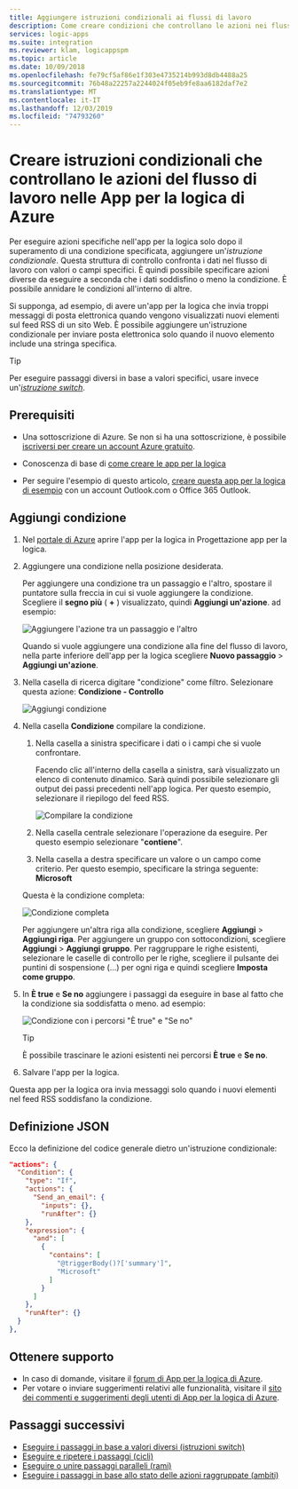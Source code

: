 ```yaml
---
title: Aggiungere istruzioni condizionali ai flussi di lavoro
description: Come creare condizioni che controllano le azioni nei flussi di lavoro nelle App per la logica di Azure
services: logic-apps
ms.suite: integration
ms.reviewer: klam, logicappspm
ms.topic: article
ms.date: 10/09/2018
ms.openlocfilehash: fe79cf5af86e1f303e4735214b993d8db4488a25
ms.sourcegitcommit: 76b48a22257a2244024f05eb9fe8aa6182daf7e2
ms.translationtype: MT
ms.contentlocale: it-IT
ms.lasthandoff: 12/03/2019
ms.locfileid: "74793260"
---
```

# <a name="create-conditional-statements-that-control-workflow-actions-in-azure-logic-apps"></a>Creare istruzioni condizionali che controllano le azioni del flusso di lavoro nelle App per la logica di Azure

Per eseguire azioni specifiche nell'app per la logica solo dopo il superamento di una condizione specificata, aggiungere un'*istruzione condizionale*. Questa struttura di controllo confronta i dati nel flusso di lavoro con valori o campi specifici. È quindi possibile specificare azioni diverse da eseguire a seconda che i dati soddisfino o meno la condizione. È possibile annidare le condizioni all'interno di altre.

Si supponga, ad esempio, di avere un'app per la logica che invia troppi messaggi di posta elettronica quando vengono visualizzati nuovi elementi sul feed RSS di un sito Web. È possibile aggiungere un'istruzione condizionale per inviare posta elettronica solo quando il nuovo elemento include una stringa specifica. 

> [!TIP]
> Per eseguire passaggi diversi in base a valori specifici, usare invece un'[*istruzione switch*](../logic-apps/logic-apps-control-flow-switch-statement.md).

## <a name="prerequisites"></a>Prerequisiti

* Una sottoscrizione di Azure. Se non si ha una sottoscrizione, è possibile [iscriversi per creare un account Azure gratuito](https://azure.microsoft.com/free/).

* Conoscenza di base di [come creare le app per la logica](../logic-apps/quickstart-create-first-logic-app-workflow.md)

* Per seguire l'esempio di questo articolo, [creare questa app per la logica di esempio](../logic-apps/quickstart-create-first-logic-app-workflow.md) con un account Outlook.com o Office 365 Outlook.

## <a name="add-condition"></a>Aggiungi condizione

1. Nel <a href="https://portal.azure.com" target="_blank">portale di Azure</a> aprire l'app per la logica in Progettazione app per la logica.

1. Aggiungere una condizione nella posizione desiderata. 

   Per aggiungere una condizione tra un passaggio e l'altro, spostare il puntatore sulla freccia in cui si vuole aggiungere la condizione. Scegliere il **segno più** ( **+** ) visualizzato, quindi **Aggiungi un'azione**. ad esempio:

   ![Aggiungere l'azione tra un passaggio e l'altro](./media/logic-apps-control-flow-conditional-statement/add-action.png)

   Quando si vuole aggiungere una condizione alla fine del flusso di lavoro, nella parte inferiore dell'app per la logica scegliere **Nuovo passaggio** > **Aggiungi un'azione**.

1. Nella casella di ricerca digitare "condizione" come filtro. Selezionare questa azione: **Condizione - Controllo**

   ![Aggiungi condizione](./media/logic-apps-control-flow-conditional-statement/add-condition.png)

1. Nella casella **Condizione** compilare la condizione. 

   1. Nella casella a sinistra specificare i dati o i campi che si vuole confrontare.

      Facendo clic all'interno della casella a sinistra, sarà visualizzato un elenco di contenuto dinamico. Sarà quindi possibile selezionare gli output dei passi precedenti nell'app logica. 
      Per questo esempio, selezionare il riepilogo del feed RSS.

      ![Compilare la condizione](./media/logic-apps-control-flow-conditional-statement/edit-condition.png)

   1. Nella casella centrale selezionare l'operazione da eseguire. 
   Per questo esempio selezionare "**contiene**". 

   1. Nella casella a destra specificare un valore o un campo come criterio. 
   Per questo esempio, specificare la stringa seguente: **Microsoft**

   Questa è la condizione completa:

   ![Condizione completa](./media/logic-apps-control-flow-conditional-statement/edit-condition-2.png)

   Per aggiungere un'altra riga alla condizione, scegliere **Aggiungi** > **Aggiungi riga**. 
   Per aggiungere un gruppo con sottocondizioni, scegliere **Aggiungi** > **Aggiungi gruppo**. 
   Per raggruppare le righe esistenti, selezionare le caselle di controllo per le righe, scegliere il pulsante dei puntini di sospensione (...) per ogni riga e quindi scegliere **Imposta come gruppo**.

1. In **È true** e **Se no** aggiungere i passaggi da eseguire in base al fatto che la condizione sia soddisfatta o meno. ad esempio:

   ![Condizione con i percorsi "È true" e "Se no"](./media/logic-apps-control-flow-conditional-statement/condition-yes-no-path.png)

   > [!TIP]
   > È possibile trascinare le azioni esistenti nei percorsi **È true** e **Se no**.

1. Salvare l'app per la logica.

Questa app per la logica ora invia messaggi solo quando i nuovi elementi nel feed RSS soddisfano la condizione.

## <a name="json-definition"></a>Definizione JSON

Ecco la definizione del codice generale dietro un'istruzione condizionale:

``` json
"actions": {
  "Condition": {
    "type": "If",
    "actions": {
      "Send_an_email": {
        "inputs": {},
        "runAfter": {}
    },
    "expression": {
      "and": [ 
        { 
          "contains": [ 
            "@triggerBody()?['summary']", 
            "Microsoft"
          ]
        } 
      ]
    },
    "runAfter": {}
  }
},
```

## <a name="get-support"></a>Ottenere supporto

* In caso di domande, visitare il [forum di App per la logica di Azure](https://social.msdn.microsoft.com/Forums/en-US/home?forum=azurelogicapps).
* Per votare o inviare suggerimenti relativi alle funzionalità, visitare il [sito dei commenti e suggerimenti degli utenti di App per la logica di Azure](https://aka.ms/logicapps-wish).

## <a name="next-steps"></a>Passaggi successivi

* [Eseguire i passaggi in base a valori diversi (istruzioni switch)](../logic-apps/logic-apps-control-flow-switch-statement.md)
* [Eseguire e ripetere i passaggi (cicli)](../logic-apps/logic-apps-control-flow-loops.md)
* [Eseguire o unire passaggi paralleli (rami)](../logic-apps/logic-apps-control-flow-branches.md)
* [Eseguire i passaggi in base allo stato delle azioni raggruppate (ambiti)](../logic-apps/logic-apps-control-flow-run-steps-group-scopes.md)
